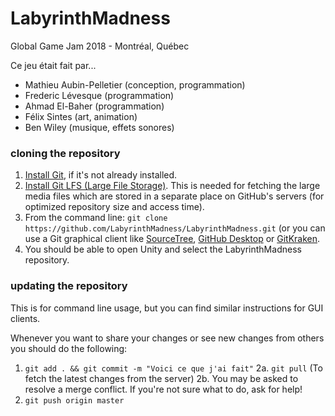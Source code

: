 # LabyrinthMadness
Global Game Jam 2018 - Montréal, Québec

Ce jeu était fait par...

* Mathieu Aubin-Pelletier (conception, programmation)
* Frederic Lévesque (programmation)
* Ahmad El-Baher (programmation)
* Félix Sintes (art, animation)
* Ben Wiley (musique, effets sonores)

### cloning the repository

1. [Install Git](https://git-scm.com/book/en/v2/Getting-Started-Installing-Git), if it's not already installed.
2. [Install Git LFS (Large File Storage)](https://help.github.com/articles/installing-git-large-file-storage/). This is needed for fetching the large media files which are stored in a separate place on GitHub's servers (for optimized repository size and access time).
3. From the command line: `git clone https://github.com/LabyrinthMadness/LabyrinthMadness.git` (or you can use a Git graphical client like [SourceTree](https://www.sourcetreeapp.com/), [GitHub Desktop](https://desktop.github.com/) or [GitKraken](https://www.gitkraken.com/).
4. You should be able to open Unity and select the LabyrinthMadness repository.

### updating the repository

This is for command line usage, but you can find similar instructions for GUI clients.

Whenever you want to share your changes or see new changes from others you should do the following:

1. `git add . && git commit -m "Voici ce que j'ai fait"`
2a. `git pull` (To fetch the latest changes from the server)
2b. You may be asked to resolve a merge conflict. If you're not sure what to do, ask for help!
3. `git push origin master`
